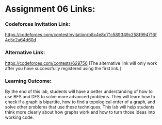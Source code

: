 # Assignment 06 Links:

### Codeforces Invitation Link:
https://codeforces.com/contestInvitation/b8c4e8c71c589349c258f994716f4c5c2a64d60d

### Alternative Link:
https://codeforces.com/contests/629756
[The alternative link will only work after you have successfully registered using the first link.]

### Learning Outcome:
By the end of this lab, students will have a better understanding of how to use BFS and DFS to
solve more advanced problems. They will learn how to check if a graph is bipartite, how to find a
topological order of a graph, and solve other problems that use these techniques. This lab will
help students think more clearly about how graphs work and how to turn those ideas into
working code.